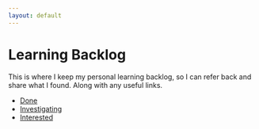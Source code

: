 ```yaml
---
layout: default
---
```

# Learning Backlog

This is where I keep my personal learning backlog, so I can refer back and share what I found. Along with any useful links.

- [Done](/learning-backlog/done.html)
- [Investigating](/learning-backlog/investigating.html)
- [Interested](/learning-backlog/interested.html)